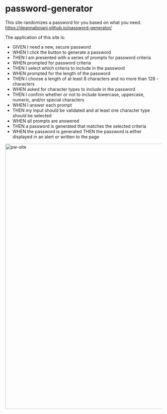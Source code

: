 # password-generator
This site randomizes a password for you based on what you need.
https://deannaboiani.github.io/password-generator/

The application of this site is:

- GIVEN I need a new, secure password
- WHEN I click the button to generate a password
- THEN I am presented with a series of prompts for password criteria
- WHEN prompted for password criteria
- THEN I select which criteria to include in the password
- WHEN prompted for the length of the password
- THEN I choose a length of at least 8 characters and no more than 128 -characters
- WHEN asked for character types to include in the password
- THEN I confirm whether or not to include lowercase, uppercase, numeric, and/or special characters
- WHEN I answer each prompt
- THEN my input should be validated and at least one character type should be selected
- WHEN all prompts are answered
- THEN a password is generated that matches the selected criteria
- WHEN the password is generated
THEN the password is either displayed in an alert or written to the page


<img width="854" alt="pw-site" src="https://user-images.githubusercontent.com/89818334/134596214-fc83890d-19ac-443a-9e42-b13183ee9c05.png">